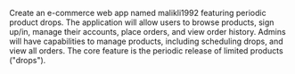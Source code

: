 Create an e-commerce web app named malikli1992 featuring periodic product drops. The application will allow users to browse products, sign up/in, manage their accounts, place orders, and view order history. Admins will have capabilities to manage products, including scheduling drops, and view all orders. The core feature is the periodic release of limited products ("drops").